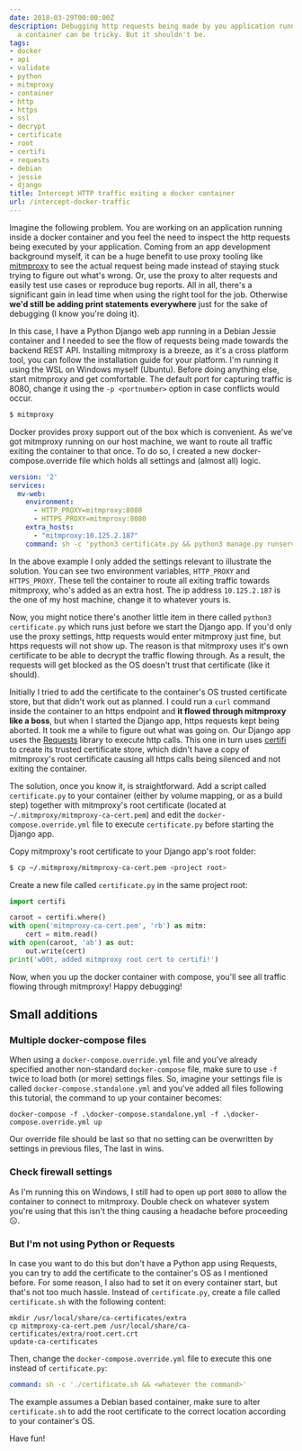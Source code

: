 ```yaml
---
date: 2018-03-29T00:00:00Z
description: Debugging http requests being made by you application running inside
  a container can be tricky. But it shouldn't be.
tags:
- docker
- api
- validate
- python
- mitmproxy
- container
- http
- https
- ssl
- decrypt
- certificate
- root
- certifi
- requests
- debian
- jessie
- django
title: Intercept HTTP traffic exiting a docker container
url: /intercept-docker-traffic
---
```


Imagine the following problem. You are working on an application running inside a docker container and you feel the need to inspect the http requests being executed by your application. Coming from an app development background myself, it can be a huge benefit to use proxy tooling like <a href="https://mitmproxy.org/" target="_blank">mitmproxy</a> to see the actual request being made instead of staying stuck trying to figure out what's wrong. Or, use the proxy to alter requests and easily test use cases or reproduce bug reports. All in all, there's a significant gain in lead time when using the right tool for the job. Otherwise **we'd still be adding print statements everywhere** just for the sake of debugging (I know you're doing it).

In this case, I have a Python Django web app running in a Debian Jessie container and I needed to see the flow of requests being made towards the backend REST API. Installing mitmproxy is a breeze, as it's a cross platform tool, you can follow the installation guide for your platform. I'm running it using the WSL on Windows myself (Ubuntu). Before doing anything else, start mitmproxy and get comfortable. The default port for capturing traffic is 8080, change it using the `-p <portnumber>` option in case conflicts would occur.

```bash
$ mitmproxy
```

Docker provides proxy support out of the box which is convenient.
As we've got mitmproxy running on our host machine, we want to route all traffic exiting the container to that once. To do so, I created a new docker-compose.override file which holds all settings and (almost all) logic.

```YAML
version: '2'
services:
  mv-web:
    environment:
      - HTTP_PROXY=mitmproxy:8080
      - HTTPS_PROXY=mitmproxy:8080
    extra_hosts:
      - "mitmproxy:10.125.2.187"
    command: sh -c 'python3 certificate.py && python3 manage.py runserver 0.0.0.0:8020'
```

In the above example I only added the settings relevant to illustrate the solution. You can see two environment variables, `HTTP_PROXY` and `HTTPS_PROXY`. These tell the container to route all exiting traffic towards mitmproxy, who's added as an extra host. The ip address `10.125.2.187` is the one of my host machine, change it to whatever yours is.

Now, you might notice there's another little item in there called `python3 certificate.py` which runs just before we start the Django app. If you'd only use the proxy settings, http requests would enter mitmproxy just fine, but https requests will not show up. The reason is that mitmproxy uses it's own certificate to be able to decrypt the traffic flowing through. As a result, the requests will get blocked as the OS doesn't trust that certificate (like it should).

Initially I tried to add the certificate to the container's OS trusted certificate store, but that didn't work out as planned. I could run a `curl` command inside the container to an https endpoint and **it flowed through mitmproxy like a boss**, but when I started the Django app, https requests kept being aborted. It took me a while to figure out what was going on. Our Django app uses the <a href="http://docs.python-requests.org/en/master/" target="_blank">Requests</a> library to execute http calls. This one in turn uses <a href="https://github.com/certifi/python-certifi">certifi</a> to create its trusted certificate store, which didn't have a copy of mitmproxy's root certificate causing all https calls being silenced and not exiting the container.

The solution, once you know it, is straightforward. Add a script called `certificate.py` to your container (either by volume mapping, or as a build step) together with mitmproxy's root certificate (located at `~/.mitmproxy/mitmproxy-ca-cert.pem`) and edit the `docker-compose.override.yml` file to execute `certificate.py` before starting the Django app.

Copy mitmproxy's root certificate to your Django app's root folder:

```bash
$ cp ~/.mitmproxy/mitmproxy-ca-cert.pem <project root>
```

Create a new file called `certificate.py` in the same project root:

```python
import certifi

caroot = certifi.where()
with open('mitmproxy-ca-cert.pem', 'rb') as mitm:
    cert = mitm.read()
with open(caroot, 'ab') as out:
    out.write(cert)
print('w00t, added mitmproxy root cert to certifi!')
```

Now, when you up the docker container with compose, you'll see all traffic flowing through mitmproxy! Happy debugging!

## Small additions

### Multiple docker-compose files

When using a `docker-compose.override.yml` file and you've already specified another non-standard `docker-compose` file, make sure to use `-f` twice to load both (or more) settings files. So, imagine your settings file is called `docker-compose.standalone.yml` and you've added all files following this tutorial, the command to up your container becomes:

```shell
docker-compose -f .\docker-compose.standalone.yml -f .\docker-compose.override.yml up
```

Our override file should be last so that no setting can be overwritten by settings in previous files, The last in wins.

### Check firewall settings

As I'm running this on Windows, I still had to open up port `8080` to allow the container to connect to mitmproxy. Double check on whatever system you're using that this isn't the thing causing a headache before proceeding 😑.

### But I'm not using Python or Requests

In case you want to do this but don't have a Python app using Requests, you can try to add the certificate to the container's OS as I mentioned before. For some reason, I also had to set it on every container start, but that's not too much hassle. Instead of `certificate.py`, create a file called `certificate.sh` with the following content:

```shell
mkdir /usr/local/share/ca-certificates/extra
cp mitmproxy-ca-cert.pem /usr/local/share/ca-certificates/extra/root.cert.crt
update-ca-certificates
```

Then, change the `docker-compose.override.yml` file to execute this one instead of `certificate.py`:

```YAML
command: sh -c './certificate.sh && <whatever the command>'
```

The example assumes a Debian based container, make sure to alter `certificate.sh` to add the root certificate to the correct location according to your container's OS.

Have fun!
